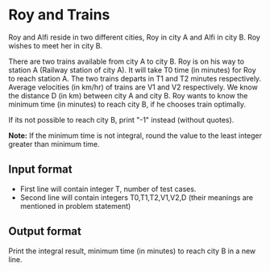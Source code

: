 # Roy and Trains

Roy and Alfi reside in two different cities, Roy in city A and Alfi in city B. Roy wishes to meet her in city B.

There are two trains available from city A to city B. Roy is on his way to station A (Railway station of city A). It will take T0 time (in minutes) for Roy to reach station A. The two trains departs in T1 and T2 minutes respectively. Average velocities (in km/hr) of trains are V1 and V2 respectively. We know the distance D (in km) between city A and city B. Roy wants to know the minimum time (in minutes) to reach city B, if he chooses train optimally.

If its not possible to reach city B, print "-1" instead (without quotes).

**Note:** If the minimum time is not integral, round the value to the least integer greater than minimum time.

## Input format

- First line will contain integer T, number of test cases.
- Second line will contain integers T0,T1,T2,V1,V2,D (their meanings are mentioned in problem statement)

## Output format

Print the integral result, minimum time (in minutes) to reach city B in a new line.
